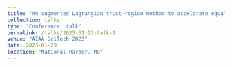 ```yaml
---
title: "An augmented Lagrangian trust-region method to accelerate equality-constrained shape optimization problems using model hyperreduction"
collection: talks
type: "Conference  talk"
permalink: /talks/2023-01-23-talk-1
venue: "AIAA SciTech 2023"
date: 2023-01-23
location: "National Harbor, MD"
---
```

